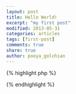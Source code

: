 ```yaml
---
layout: post
title: Hello World!
excerpt: "my first post"
modified: 2013-05-31
categories: articles
tags: [first-post]
comments: true
share: true
author: pooya_golchian
---
```

{% highlight php %}
<?php echo "Hello World!"; ?>
{% endhighlight %}
